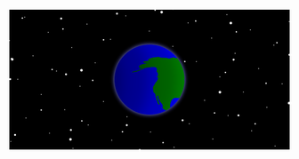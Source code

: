 <div align="center">
	<br>
	<a href="https://github.com/6twenty/6twenty/blame/master/svg.svg">
		<img src="https://github.com/6twenty/6twenty/blob/master/svg.svg">
	</a>
	<br>
</div>
